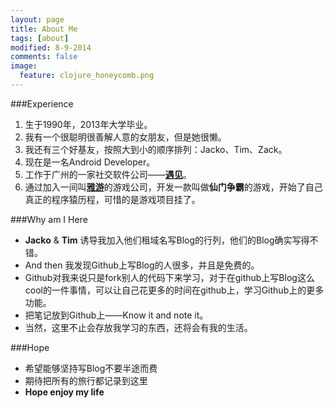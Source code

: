 ```yaml
---
layout: page
title: About Me
tags: [about]
modified: 8-9-2014
comments: false
image:
  feature: clojure_honeycomb.png
---
```


###Experience
1. 生于1990年，2013年大学毕业。
2. 我有一个很聪明很善解人意的女朋友，但是她很懒。
3. 我还有三个好基友，按照大到小的顺序排列：Jacko、Tim、Zack。
4. 现在是一名Android Developer。
5. 工作于广州的一家社交软件公司——[**遇见**](http://www.iaround.com/)。
6. 通过加入一间叫[**雅游**](http://mildgame.com/)的游戏公司，开发一款叫做**仙门争霸**的游戏，开始了自己真正的程序猿历程，可惜的是游戏项目挂了。

###Why am I Here
* **Jacko** & **Tim** 诱导我加入他们租域名写Blog的行列，他们的Blog确实写得不错。
* And then 我发现Github上写Blog的人很多，并且是免费的。
* Github对我来说只是fork别人的代码下来学习，对于在github上写Blog这么cool的一件事情，可以让自己花更多的时间在github上，学习Github上的更多功能。
* 把笔记放到Github上——Know it and note it。
* 当然，这里不止会存放我学习的东西，还将会有我的生活。

###Hope
* 希望能够坚持写Blog不要半途而费
* 期待把所有的旅行都记录到这里
* **Hope enjoy my life**